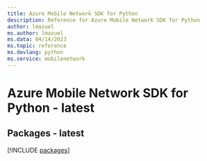 ```yaml
---
title: Azure Mobile Network SDK for Python
description: Reference for Azure Mobile Network SDK for Python
author: lmazuel
ms.author: lmazuel
ms.data: 04/14/2023
ms.topic: reference
ms.devlang: python
ms.service: mobilenetwork
---
```

# Azure Mobile Network SDK for Python - latest
## Packages - latest
[!INCLUDE [packages](mobile-network-index.md)]